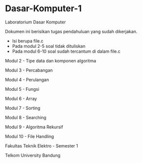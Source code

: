 # Dasar-Komputer-1
Laboratorium Dasar Komputer

Dokumen ini berisikan tugas pendahuluan yang sudah dikerjakan.

- Isi berupa file.c
- Pada modul 2-5 soal tidak dituliskan
- Pada modul 6-10 soal sudah tercantum di dalam file.c

Modul 2 - Tipe data dan komponen algoritma

Modul 3 - Percabangan

Modul 4 - Perulangan

Modul 5 - Fungsi

Modul 6 - Array

Modul 7 - Sorting

Modul 8 - Searching

Modul 9 - Algoritma Rekursif

Modul 10 - File Handling

Fakultas Teknik Elektro - Semester 1 

Telkom University Bandung
